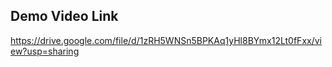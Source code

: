 
## Demo Video Link 

https://drive.google.com/file/d/1zRH5WNSn5BPKAq1yHl8BYmx12Lt0fFxx/view?usp=sharing


